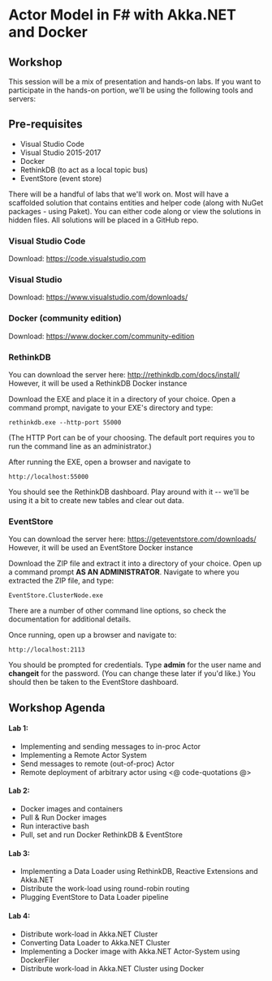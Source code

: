 # Actor Model in F# with Akka.NET and Docker
## Workshop

This session will be a mix of presentation and hands-on labs.  If you want to participate in the hands-on portion, we'll be using the following tools and servers:

## Pre-requisites
  - Visual Studio Code
  - Visual Studio 2015-2017
  - Docker 
  - RethinkDB (to act as a local topic bus)
  - EventStore (event store)

There will be a handful of labs that we'll work on.  Most will have a scaffolded solution that contains entities and helper code (along with NuGet packages - using Paket).  You can either code along or view the solutions in hidden files.  All solutions will be placed in a GitHub repo.


### Visual Studio Code
Download: https://code.visualstudio.com

### Visual Studio 
Download: https://www.visualstudio.com/downloads/

### Docker (community edition)
Download: https://www.docker.com/community-edition

### RethinkDB
You can download the server here: http://rethinkdb.com/docs/install/
However, it will be used a RethinkDB Docker instance

Download the EXE and place it in a directory of your choice.
Open a command prompt, navigate to your EXE's directory and type:

    rethinkdb.exe --http-port 55000
(The HTTP Port can be of your choosing.  The default port requires you to run the command line as an administrator.)

After running the EXE, open a browser and navigate to

    http://localhost:55000
You should see the RethinkDB dashboard.  Play around with it -- we'll be using it a bit to create new tables and clear out data.


### EventStore
You can download the server here: https://geteventstore.com/downloads/
However, it will be used an EventStore Docker instance

Download the ZIP file and extract it into a directory of your choice.
Open up a command prompt **AS AN ADMINISTRATOR**.
Navigate to where you extracted the ZIP file, and type:

    EventStore.ClusterNode.exe
There are a number of other command line options, so check the documentation for additional details.

Once running, open up a browser and navigate to:

    http://localhost:2113
You should be prompted for credentials.  Type **admin** for the user name and **changeit** for the password.  (You can change these later if you'd like.)
You should then be taken to the EventStore dashboard.

## Workshop Agenda
####	Lab 1:
- Implementing and sending messages to in-proc Actor
- Implementing a Remote Actor System
- Send messages to remote (out-of-proc) Actor 
- Remote deployment of arbitrary actor using <@ code-quotations @>

####	Lab 2:
- Docker images and containers
- Pull & Run Docker images
- Run interactive bash
- Pull, set and run Docker RethinkDB & EventStore

####	Lab 3:
- Implementing a Data Loader using RethinkDB, Reactive Extensions and Akka.NET
- Distribute the work-load using round-robin routing
- Plugging EventStore to Data Loader pipeline

####	Lab 4:
- Distribute work-load in Akka.NET Cluster 
- Converting Data Loader to Akka.NET Cluster
- Implementing a Docker image with Akka.NET Actor-System using DockerFiler
- Distribute work-load in Akka.NET Cluster using Docker

